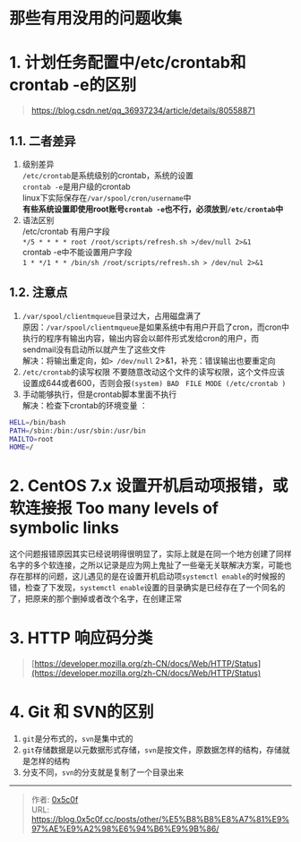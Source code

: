 # 那些有用没用的问题收集


# 1. 计划任务配置中/etc/crontab和crontab -e的区别
> https://blog.csdn.net/qq_36937234/article/details/80558871
## 1.1. 二者差异  
1. 级别差异  
`/etc/crontab`是系统级别的crontab，系统的设置  
`crontab -e`是用户级的crontab  
linux下实际保存在`/var/spool/cron/username`中  
**有些系统设置即使用root账号`crontab -e`也不行，必须放到`/etc/crontab`中**  
2. 语法区别  
/etc/crontab 有用户字段  
`*/5 * * * * root /root/scripts/refresh.sh >/dev/null 2>&1`   
crontab -e中不能设置用户字段  
`1 * */1 * * /bin/sh /root/scripts/refresh.sh > /dev/nul 2>&1`   
## 1.2. 注意点   
1. `/var/spool/clientmqueue`目录过大，占用磁盘满了  
原因：`/var/spool/clientmqueue`是如果系统中有用户开启了cron，而cron中执行的程序有输出内容，输出内容会以邮件形式发给cron的用户，而sendmail没有启动所以就产生了这些文件  
解决：将输出重定向，如`> /dev/null` 2>&1，补充：错误输出也要重定向  
2. `/etc/crontab`的读写权限 
不要随意改动这个文件的读写权限，这个文件应该设置成644或者600，否则会报`(system) BAD　FILE MODE (/etc/crontab )`  
3. 手动能够执行，但是crontab脚本里面不执行  
解决：检查下crontab的环境变量 ：  
```bash
HELL=/bin/bash 
PATH=/sbin:/bin:/usr/sbin:/usr/bin 
MAILTO=root 
HOME=/
```
# 2. CentOS 7.x 设置开机启动项报错，或软连接报 Too many levels of symbolic links
这个问题报错原因其实已经说明得很明显了，实际上就是在同一个地方创建了同样名字的多个软连接，之所以记录是应为网上鬼扯了一些毫无关联解决方案，可能也存在那样的问题，这儿遇见的是在设置开机启动项`systemctl enable`的时候报的错，检查了下发现，`systemctl enable`设置的目录确实是已经存在了一个同名的了，把原来的那个删掉或者改个名字，在创建正常


# 3. HTTP 响应码分类 
> [https://developer.mozilla.org/zh-CN/docs/Web/HTTP/Status](https://developer.mozilla.org/zh-CN/docs/Web/HTTP/Status) 

# 4. Git 和 SVN的区别  
1. `git`是分布式的，`svn`是集中式的   
2. `git`存储数据是以元数据形式存储，`svn`是按文件，原数据怎样的结构，存储就是怎样的结构  
3. 分支不同，`svn`的分支就是复制了一个目录出来

---

> 作者: [0x5c0f](https://blog.0x5c0f.cc)  
> URL: https://blog.0x5c0f.cc/posts/other/%E5%B8%B8%E8%A7%81%E9%97%AE%E9%A2%98%E6%94%B6%E9%9B%86/  

